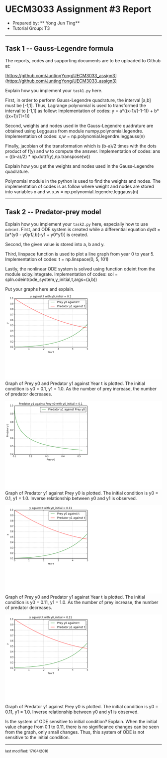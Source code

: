 UECM3033 Assignment #3 Report
========================================================

- Prepared by: ** Yong Jun Ting**
- Tutorial Group: T3

--------------------------------------------------------

## Task 1 --  Gauss-Legendre formula

The reports, codes and supporting documents are to be uploaded to Github at: 

[https://github.com/JuntingYong/UECM3033_assign3](https://github.com/JuntingYong/UECM3033_assign3)


Explain how you implement your `task1.py` here.

First, in order to perform Gauss-Legendre quadrature, the interval [a,b] must be [-1,1]. Thus, Lagrange polynomial is used to transformed the interval to [-1,1] as follow: 
Implementation of codes: y = a*((x-1)/(-1-1)) + b*((x+1)/(1+1))  

Second, weights and nodes used in the Gauss-Legendre quadrature are obtained using Leggauss from module numpy.polynomial.legendre.
Implementation of codes: x,w = np.polynomial.legendre.leggauss(n) 

Finally, jacobian of the transformation which is (b-a)/2 times with the dots product of f(y) and w to compute the answer.
Implementation of codes: ans = ((b-a)/2) * np.dot(f(y),np.transpose(w))



Explain how you get the weights and nodes used in the Gauss-Legendre quadrature.

Polynomial module in the python is used to find the weights and nodes. The implementation of codes is as follow where weight and nodes are stored into variables x and w.
x,w = np.polynomial.legendre.leggauss(n)


---------------------------------------------------------

## Task 2 -- Predator-prey model

Explain how you implement your `task2.py` here, especially how to use `odeint`.
First, and ODE system is created while a differential equation dydt = [a*(y0 - y0*y1),b*(-y1 + y0*y1)] is created. 

Second, the given value is stored into a, b and y. 

Third, linspace function is used to plot a line graph from year 0 to year 5.
Implementation of codes: t = np.linspace(0, 5, 101)

Lastly, the nonlinear ODE system is solved using function odeint from the module scipy.integrate. 
Implementation of codes: sol = spIn.odeint(ode_system,y_initial,t,args=(a,b))



Put your graphs here and explain.
![yt_0.1.png](yt_0.1.png)
Graph of Prey y0 and Predator y1 against Year t is plotted. The initial condition is y0 = 0.1, y1 = 1.0. As the number of prey increase, the number of predator decreases.

![yy_0.1.png](yy_0.1.png)
Graph of Predator y1 against Prey y0 is plotted. The initial condition is y0 = 0.1, y1 = 1.0. Inverse relationship between y0 and y1 is observed.

![yt_0.11.png](yt_0.11.png)
Graph of Prey y0 and Predator y1 against Year t is plotted. The initial condition is y0 = 0.11, y1 = 1.0. As the number of prey increase, the number of predator decreases.

![yy_0.11.png](yt_0.11.png)
Graph of Predator y1 against Prey y0 is plotted. The initial condition is y0 = 0.11, y1 = 1.0. Inverse relationship between y0 and y1 is observed.


Is the system of ODE sensitive to initial condition? Explain.
When the initial value change from 0.1 to 0.11, there is no significance changes can be seen from the graph, only small changes. Thus, this system of ODE is not sensitive to the initial condition.

-----------------------------------

<sup>last modified: 17/04/2016</sup>
